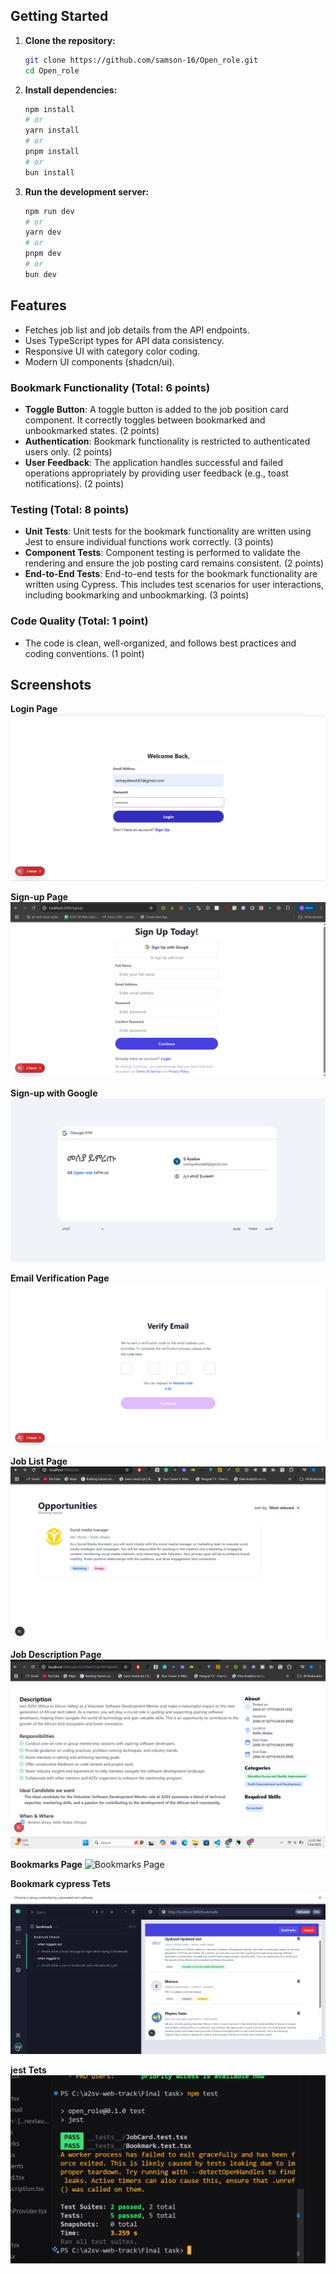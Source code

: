 ## Getting Started

1. **Clone the repository:**

   ```bash
   git clone https://github.com/samson-16/Open_role.git
   cd Open_role
   ```

2. **Install dependencies:**

   ```bash
   npm install
   # or
   yarn install
   # or
   pnpm install
   # or
   bun install
   ```

3. **Run the development server:**
   ```bash
   npm run dev
   # or
   yarn dev
   # or
   pnpm dev
   # or
   bun dev
   ```

## Features

- Fetches job list and job details from the API endpoints.
- Uses TypeScript types for API data consistency.
- Responsive UI with category color coding.
- Modern UI components (shadcn/ui).

### Bookmark Functionality (Total: 6 points)

- **Toggle Button**: A toggle button is added to the job position card component. It correctly toggles between bookmarked and unbookmarked states. (2 points)
- **Authentication**: Bookmark functionality is restricted to authenticated users only. (2 points)
- **User Feedback**: The application handles successful and failed operations appropriately by providing user feedback (e.g., toast notifications). (2 points)

### Testing (Total: 8 points)

- **Unit Tests**: Unit tests for the bookmark functionality are written using Jest to ensure individual functions work correctly. (3 points)
- **Component Tests**: Component testing is performed to validate the rendering and ensure the job posting card remains consistent. (2 points)
- **End-to-End Tests**: End-to-end tests for the bookmark functionality are written using Cypress. This includes test scenarios for user interactions, including bookmarking and unbookmarking. (3 points)

### Code Quality (Total: 1 point)

- The code is clean, well-organized, and follows best practices and coding conventions. (1 point)

## Screenshots

**Login Page**
![Login Page](screenshots/login.png)

**Sign-up Page**
![Sign-up Page](screenshots/signup.png)

**Sign-up with Google**
![Sign-up with Google](screenshots/signup_with_google.png)

**Email Verification Page**
![Email Verification Page](screenshots/verify_page.png)

**Job List Page**
![Job List Page](screenshots/joblistpage.png)

**Job Description Page**
![Job Description Page](screenshots/description.png)

**Bookmarks Page**
![Bookmarks Page](screenshots/bookmarks_page.png)

**Bookmark cypress Tets**
![Bookmarks Page](screenshots/cypress.png)



**jest Tets**
![jest Page](screenshots/jest.png)
